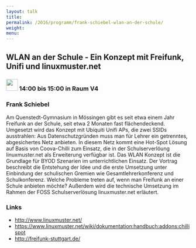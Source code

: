 ```yaml
---
layout: talk
title:
permalink: /2016/programm/frank-schiebel-wlan-an-der-schule/
weight:
menu:
---
```

## WLAN an der Schule - Ein Konzept mit Freifunk, Unifi und linuxmuster.net

### <img height = "32" src="../../../images/talk.svg"> 14:00 bis 15:00 in Raum V4

### Frank Schiebel

Am Quenstedt-Gymnasium in Mössingen gibt es seit etwa einem Jahr Freifunk an der Schule, seit etwa 2 Monaten fast flächendeckend. Umgesetzt wird das Konzept mit Ubiquiti Unifi APs, die zwei SSIDs ausstrahlen: Aus Datenschutzgründen muss man für Lehrer ein getrenntes, abgesichertes Netz anbieten. In diesem Netz kommt eine Hot-Spot Lösung auf Basis von Coova-Chilli zum Einsatz, die in der Schulserverlöung linuxmuster.net als Erweiterung verfügbar ist.  Das WLAN Konzept ist die Grundlage für BYOD Szenarien im unterrichtlichen Einsatz. Der Vortrag beschreibt die Entstehung der Idee und die erste Umsetzung unter Einbindung der schulischen Gremien wie Gesamtlehrerkonferenz und Schulkonferenz.  Welche Probleme treten auf, wenn man Freifunk an einer Schule anbieten möchte?  Außerdem wird die technische Umsetzung im Rahmen der FOSS Schulserverlösung linuxmuster.net erläutert.

### Links

- <a href="http://www.linuxmuster.net/" target="_blank">http://www.linuxmuster.net/</a>
- <a href="https://www.linuxmuster.net/wiki/dokumentation:handbuch:addons:chillispot" target="_blank">https://www.linuxmuster.net/wiki/dokumentation:handbuch:addons:chillispot</a>
- <a href="http://freifunk-stuttgart.de/" target="_blank">http://freifunk-stuttgart.de/</a>
